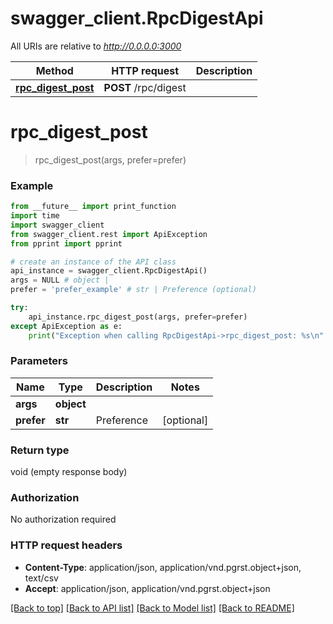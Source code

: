 # swagger_client.RpcDigestApi

All URIs are relative to *http://0.0.0.0:3000*

Method | HTTP request | Description
------------- | ------------- | -------------
[**rpc_digest_post**](RpcDigestApi.md#rpc_digest_post) | **POST** /rpc/digest | 


# **rpc_digest_post**
> rpc_digest_post(args, prefer=prefer)



### Example
```python
from __future__ import print_function
import time
import swagger_client
from swagger_client.rest import ApiException
from pprint import pprint

# create an instance of the API class
api_instance = swagger_client.RpcDigestApi()
args = NULL # object | 
prefer = 'prefer_example' # str | Preference (optional)

try:
    api_instance.rpc_digest_post(args, prefer=prefer)
except ApiException as e:
    print("Exception when calling RpcDigestApi->rpc_digest_post: %s\n" % e)
```

### Parameters

Name | Type | Description  | Notes
------------- | ------------- | ------------- | -------------
 **args** | **object**|  | 
 **prefer** | **str**| Preference | [optional] 

### Return type

void (empty response body)

### Authorization

No authorization required

### HTTP request headers

 - **Content-Type**: application/json, application/vnd.pgrst.object+json, text/csv
 - **Accept**: application/json, application/vnd.pgrst.object+json

[[Back to top]](#) [[Back to API list]](../README.md#documentation-for-api-endpoints) [[Back to Model list]](../README.md#documentation-for-models) [[Back to README]](../README.md)


